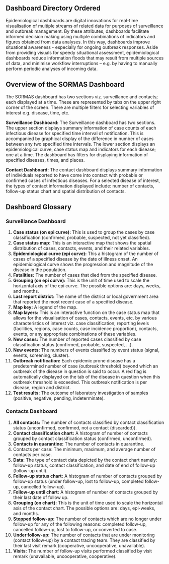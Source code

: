 ## Dashboard Directory Ordered

Epidemiological dashboards are digital innovations for real-time visualisation of multiple streams of related data for purposes of surveillance and outbreak management. By these attributes, dashboards facilitate informed decision making using multiple combinations of indicators and figures obtained from data analyses. In this way, dashboards improve situational awareness - especially for ongoing outbreak responses. Aside from providing visuals for speedy situational assessment, epidemiological dashboards reduce information floods that may result from multiple sources of data, and minimise workflow interruptions – e.g. by having to manually perform periodic analyses of incoming data.

## Overview of the SORMAS Dashboard

The SORMAS dashboard has two sections viz. surveillance and contacts; each displayed at a time. These are represented by tabs on the upper right corner of the screen. There are multiple filters for selecting variables of interest e.g. disease, time, etc.

**Surveillance Dashboard:** The Surveillance dashboard has two sections. The upper section displays summary information of case counts of each infectious disease for specified time interval of notification. This is accompanied by graphical display of the difference in number of cases between any two specified time intervals. The lower section displays an epidemiological curve, case status map and indicators for each disease; one at a time. The dashboard has filters for displaying information of specified diseases, times, and places.

**Contact Dashboard:** The contact dashboard displays summary information of individuals reported to have come into contact with probable or confirmed cases of infectious diseases. For a selected disease of interest, the types of contact information displayed include: number of contacts, follow-up status chart and spatial distribution of contacts.

## Dashboard Glossary

### Surveillance Dashboard

1.	**Case status (on epi curve):** This is used to group the cases by case classification (confirmed, probable, suspected, not yet classified).
2.	**Case status map:** This is an interactive map that shows the spatial distribution of cases, contacts, events, and their related variables.
3.	**Epidemiological curve (epi curve):** This a histogram of the number of cases of a specified disease by the date of illness onset. An epidemiological curve shows the progression and magnitude of the disease in the population.
4.	**Fatalities:** The number of cases that died from the specified disease. 
5.	**Grouping (on epi curve):** This is the unit of time used to scale the horizontal axis of the epi curve. The possible options are: days, weeks, and months. 
6.	**Last report district:** The name of the district or local government area that reported the most recent case of a specified disease. 
7.	**Map key:** A legend of the map. 
8.	**Map layers:** This is an interactive function on the case status map that allows for the visualisation of cases, contacts, events, etc. by various characteristics of interest viz. case classification; reporting levels (facilities, regions, case counts, case incidence proportion), contacts, events, or any appropriate combinations of these variables.
9.	**New cases:** The number of reported cases classified by case classification status (confirmed, probable, suspected, ...).
10.	**New events:** The numbers of events classified by event status (signal, events, screening, cluster).
11. **Outbreak notification:** Each epidemic prone disease has a predetermined number of case (outbreak threshold) beyond which an outbreak of the disease in question is said to occur. A red flag is automatically displayed on the tab of the disease in question when this outbreak threshold is exceeded. This outbreak notification is per disease, region and district.
12.	**Test results:** The outcome of laboratory investigation of samples (positive, negative, pending, indeterminate).

### Contacts Dashboard

1.	**All contacts:** The number of contacts classified by contact classification status (unconfirmed, confirmed, not a contact (discarded)).
2.	**Contact classification chart:** A histogram of number of contacts grouped by contact classification status (confirmed, unconfirmed).
3.	**Contacts in quarantine:** The number of contacts in quarantine. 
4.	Contacts per case: The minimum, maximum, and average number of contacts per case. 
5.	**Data:** The type of contact data depicted by the contact chart namely: follow-up status, contact classification, and date of end of follow-up (follow-up until).
6.	**Follow-up status chart:** A histogram of number of contacts grouped by follow-up status (under follow-up, lost to follow-up, completed follow-up, cancelled follow-up).
7.	**Follow-up until chart:** A histogram of number of contacts grouped by their last date of follow up.
8.	**Grouping (on chart):** This is the unit of time used to scale the horizontal axis of the contact chart.
The possible options are: days, epi-weeks, and months. 
9.	**Stopped follow-up:** The number of contacts which are no longer under follow-up for any of the following reasons: completed follow-up, cancelled follow-up, lost to follow-up, or converted to case.
10.	**Under follow-up:** The number of contacts that are under monitoring (contact follow-up) by a contact tracing team. They are classified by their last visit remark (cooperative, uncooperative, unavailable).
11.	**Visits:** The number of follow-up visits performed classified by visit remark (unavailable, uncooperative, cooperative).
